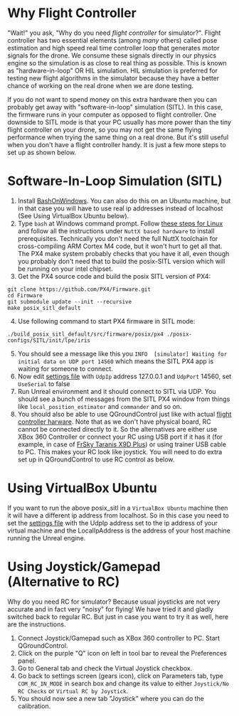 # Why Flight Controller
"Wait!" you ask, "Why do you need *flight controller* for simulator?". Flight controller has two essential elements (among *many* others) called pose estimation and high speed real time controller loop that generates motor signals for the drone. We consume these signals directly in our physics engine so the simulation is as close to real thing as possible. This is known as "hardware-in-loop" OR HIL simulation. HIL simulation is preferred for testing 
new flight algorithms in the simulator because they have a better chance of working on the real drone when we are done testing.

If you do not want to spend money on this extra hardware then you can probably get away with "software-in-loop" simulation (SITL). 
In this case, the firmware runs in your computer as opposed to flight controller. One downside to SITL mode is that your PC usually has more power than 
the tiny flight controller on your drone, so you may not get the same flying performance when trying the same thing on a real drone.
But it's still useful when you don't have a flight controller handy. It is just a few more steps to set up as shown below.

# Software-In-Loop Simulation (SITL)
1. Install [BashOnWindows](https://msdn.microsoft.com/en-us/commandline/wsl/install_guide).  You can also do this on an Ubuntu machine, 
but in that case you will have to use real ip addresses instead of localhost (See Using VirtualBox Ubuntu below).
2. Type `bash` at Windows command prompt. Follow [these steps for Linux](http://dev.px4.io/starting-installing-linux.html) 
and follow all the instructions under `NuttX based hardware` to install prerequisites.  Technically you don't need the full NuttX 
toolchain for cross-compiling ARM Cortex M4 code, but it won't hurt to get all that.  The PX4 make system probably checks that you have it all, 
even though you probably don't need that to build the posix-SITL version which will be running on your intel chipset.
3. Get the PX4 source code and build the posix SITL version of PX4:
```
git clone https://github.com/PX4/Firmware.git
cd Firmware
git submodule update --init --recursive
make posix_sitl_default
```
4. Use following command to start PX4 firmware in SITL mode:
```
./build_posix_sitl_default/src/firmware/posix/px4 ./posix-configs/SITL/init/lpe/iris
```
5. You should see a message like this you `INFO  [simulator] Waiting for initial data on UDP port 14560` which means the SITL PX4 app is
waiting for someone to connect.
6. Now edit [settings file](settings.md) with `UdpIp` address 127.0.0.1 and `UdpPort` 14560, set `UseSerial` to false
7. Run Unreal environment and it should connect to SITL via UDP.  You should see a bunch of messages from the SITL PX4 window from
things like `local_position_estimator` and `commander` and so on.
8. You should also be able to use QGroundControl just like with actual [flight controller harware](prereq.md). 
Note that as we don't have physical board, RC cannot be connected directly to it. 
So the alternatives are either use XBox 360 Controller or connect your RC using USB port if it has it 
(for example, in case of [FrSky Taranis X9D Plus](prereq.md)) or using trainer USB cable to PC. 
This makes your RC look like joystick. You will need to do extra set up in QGroundControl to use RC control as below.

# Using VirtualBox Ubuntu

If you want to run the above posix_sitl in a `VirtualBox Ubuntu` machine then it will have a different ip address from localhost.
So in this case you need to set the [settings file](settings.md) with the UdpIp address set to the ip address of your virtual machine
and the LocalIpAddress is the address of your host machine running the Unreal engine. 

# Using Joystick/Gamepad (Alternative to RC)
Why do you need RC for simulator? Because usual joysticks are not very accurate and in fact very "noisy" for flying! 
We have tried it and gladly switched back to regular RC. But just in case you want to try it as well, here are the instructions.

1. Connect Joystick/Gamepad such as XBox 360 controller to PC. Start QGroundControl.
2. Click on the purple "Q" icon on left in tool bar to reveal the Preferences panel.
3. Go to General tab and check the Virtual Joystick checkbox.
4. Go back to settings screen (gears icon), click on Parameters tab, type `COM_RC_IN_MODE` in search box and change its value to either `Joystick/No RC Checks` or `Virtual RC by Joystick`.
5. You should now see a new tab "Joystick" where you can do the calibration.
